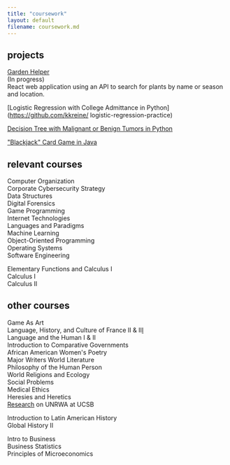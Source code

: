 ```yaml
---
title: "coursework"
layout: default
filename: coursework.md
---
```


## projects
[Garden Helper](https://github.com/kkreine/garden-helper-app)  
(In progress)  
React web application using an API to search for plants by name or season and location.  

[Logistic Regression with College Admittance in Python](https://github.com/kkreine/ logistic-regression-practice)  

[Decision Tree with Malignant or Benign Tumors in Python](https://github.com/kkreine/decision-tree-tumors)

["Blackjack" Card Game in Java](https://github.com/kkreine/blackjack)  

## relevant courses

Computer Organization  
Corporate Cybersecurity Strategy  
Data Structures  
Digital Forensics  
Game Programming  
Internet Technologies  
Languages and Paradigms  
Machine Learning  
Object-Oriented Programming  
Operating Systems  
Software Engineering  

Elementary Functions and Calculus I  
Calculus I  
Calculus II  

## other courses
Game As Art  
Language, History, and Culture of France II & II[I](/fr.md)  
Language and the Human I & II  
Introduction to Comparative Governments  
African American Women's Poetry  
Major Writers World Literature  
Philosophy of the Human Person  
World Religions and Ecology  
Social Problems  
Medical Ethics  
Heresies and Heretics  
[Research](https://youtu.be/Z7Zs69PvHt4) on UNRWA at UCSB  
  
Introduction to Latin American History  
Global History II  

Intro to Business  
Business Statistics  
Principles of Microeconomics  